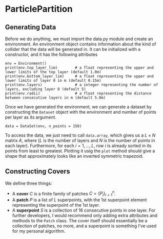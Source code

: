 # ParticlePartition

## Generating Data 
Before we do anything, we must import the data.py module and create an environment. An environment object contains information about the kind of collider that the data will be generated in. It can be initialized with a constructor, and it has the following attributes 
```
env = Environment() 
print(env.top_layer_lim)        # a float representing the upper and lower limits of the top layer (default 1.0m)
print(env.bottom_layer_lim)     # a float representing the upper and lower limits of layer 0 in m (default 0.15m) 
print(env.layers)               # a integer representing the number of layers, excluding layer 0 (default 5) 
print(env.radii)                # a float representing the distance between consecutive layers in m (default 5.0m)
```

Once we have generated the environment, we can generate a dataset by constructing the `Dataset` object with the environment and number of points per layer as its argument. 
``` 
data = DataSet(env, n_points = 150) 
```
To access the data, we just need to call `data.array`, which gives us a $L \times N$ matrix $A$, where ($L$ is the number of layers and $N$ is the number of points in each layer). Furthermore, for each $i = 1, \ldots, L$, row $i$ is already sorted in its points from least to greatest. Plotting it usig the `plot` method should give a shape that approximately looks like an inverted symmetric trapezoid. 

## Constructing Covers

We define three things: 
 - A **cover** $C$ is a finite family of patches $C = \{P_i\}_{i=1}^n$. 
 - A **patch** $P$ is a list of $L$ superpoints, with the 1st superpoint element representing the superpoint of the 1st layer. 
 - A **superpoint** $S$ is a collection of 16 consecutive points in one layer. 
For further developers, I would recommend only adding extra attributes and methods to the `Patch` class. The cover itself should essentially be a collection of patches, no more, and a superpoint is something I've used for my personal algorithm. 
